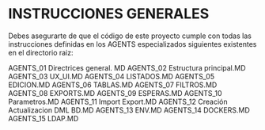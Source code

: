 
INSTRUCCIONES GENERALES
===================================

Debes asegurarte de que el código de este proyecto cumple con todas las instrucciones definidas en los AGENTS especializados siguientes existentes en el directorio raiz:

AGENTS_01 Directrices general. MD
AGENTS_02 Estructura principal.MD
AGENTS_03 UX_UI.MD
AGENTS_04 LISTADOS.MD
AGENTS_05 EDICION.MD
AGENTS_06 TABLAS.MD
AGENTS_07 FILTROS.MD
AGENTS_08 EXPORTS.MD
AGENTS_09 ESPERAS.MD
AGENTS_10 Parametros.MD
AGENTS_11 Import Export.MD
AGENTS_12 Creación Actualizacion DML BD.MD
AGENTS_13 ENV.MD
AGENTS_14 DOCKERS.MD
AGENTS_15 LDAP.MD
